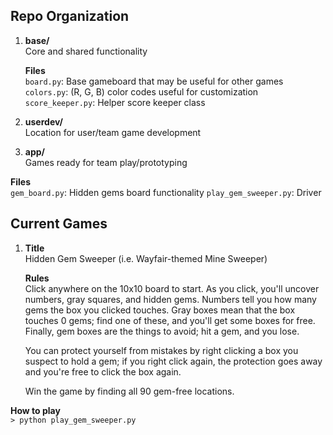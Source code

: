 ## Repo Organization
1. **base/**  
Core and shared functionality  

   **Files**   
`board.py`: Base gameboard that may be useful for other games
`colors.py`: (R, G, B) color codes useful for customization
`score_keeper.py`: Helper score keeper class 

2. **userdev/**  
Location for user/team game development

3.  **app/**  
Games ready for team play/prototyping  

   **Files**  
    `gem_board.py`: Hidden gems board functionality
    `play_gem_sweeper.py`: Driver

## Current Games  
1. **Title**  
Hidden Gem Sweeper (i.e. Wayfair-themed Mine Sweeper)  

   **Rules**   
  Click anywhere on the 10x10 board to start. As you click, you'll uncover numbers, gray squares, and hidden gems. Numbers tell  you how many gems the box you clicked touches.  Gray boxes mean that the box touches 0 gems; find one of these, and you'll get some boxes for free. Finally, gem boxes are the things to avoid; hit a gem, and you lose.  

   You can protect yourself from mistakes by right clicking a box you suspect to hold a gem; if you right click again, the protection goes away and you're free to click the box again.  

    Win the game by finding all 90 gem-free locations.

  **How to play**  
    `> python play_gem_sweeper.py`


